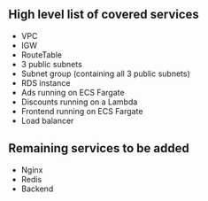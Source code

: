 ## High level list of covered services
- VPC
- IGW
- RouteTable
- 3 public subnets
- Subnet group (containing all 3 public subnets)
- RDS instance
- Ads running on ECS Fargate
- Discounts running on a Lambda
- Frontend running on ECS Fargate
- Load balancer

## Remaining services to be added
- Nginx
- Redis
- Backend
